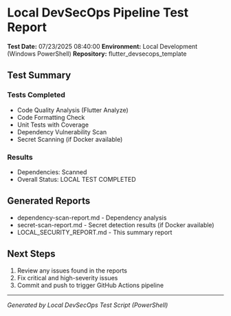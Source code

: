 ﻿# Local DevSecOps Pipeline Test Report

**Test Date:** 07/23/2025 08:40:00
**Environment:** Local Development (Windows PowerShell)
**Repository:** flutter_devsecops_template

## Test Summary

### Tests Completed
- Code Quality Analysis (Flutter Analyze)
- Code Formatting Check
- Unit Tests with Coverage
- Dependency Vulnerability Scan
- Secret Scanning (if Docker available)

### Results
- Dependencies: Scanned
- Overall Status: LOCAL TEST COMPLETED

## Generated Reports
- dependency-scan-report.md - Dependency analysis
- secret-scan-report.md - Secret detection results (if Docker available)
- LOCAL_SECURITY_REPORT.md - This summary report

## Next Steps
1. Review any issues found in the reports
2. Fix critical and high-severity issues
3. Commit and push to trigger GitHub Actions pipeline

---
*Generated by Local DevSecOps Test Script (PowerShell)*

